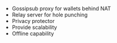 - Gossipsub proxy for wallets behind NAT
- Relay server for hole punching
- Privacy protector
- Provide scalability
- Offline capability